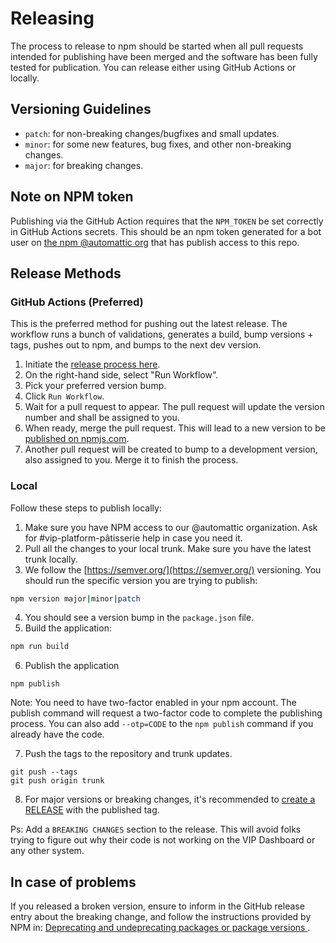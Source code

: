 # Releasing

The process to release to npm should be started when all pull requests intended for publishing have been merged and the software has been fully tested for publication. You can release either using GitHub Actions or locally.

## Versioning Guidelines

- `patch`: for non-breaking changes/bugfixes and small updates.
- `minor`: for some new features, bug fixes, and other non-breaking changes.
- `major`: for breaking changes.

## Note on NPM token

Publishing via the GitHub Action requires that the `NPM_TOKEN` be set correctly in GitHub Actions secrets. This should be an npm token generated for a bot user on [the npm @automattic org](https://www.npmjs.com/settings/automattic) that has publish access to this repo.

## Release Methods

### GitHub Actions (Preferred)

This is the preferred method for pushing out the latest release. The workflow runs a bunch of validations, generates a build, bump versions + tags, pushes out to npm, and bumps to the next dev version.

1. Initiate the [release process here](https://github.com/Automattic/vip-design-system/actions/workflows/npm-prepare-release.yml).
1. On the right-hand side, select "Run Workflow".
1. Pick your preferred version bump.
1. Click `Run Workflow`.
1. Wait for a pull request to appear. The pull request will update the version number and shall be assigned to you.
1. When ready, merge the pull request. This will lead to a new version to be [published on npmjs.com](https://www.npmjs.com/package/@automattic/vip-design-system).
1. Another pull request will be created to bump to a development version, also assigned to you. Merge it to finish the process.

### Local

Follow these steps to publish locally:

1. Make sure you have NPM access to our @automattic organization. Ask for #vip-platform-pâtisserie help in case you need it.
2. Pull all the changes to your local trunk. Make sure you have the latest trunk locally.
3. We follow the [https://semver.org/](https://semver.org/) versioning. You should run the specific version you are trying to publish:

```bash
npm version major|minor|patch
```

4. You should see a version bump in the `package.json` file.
5. Build the application:

```bash
npm run build
```

6. Publish the application

```
npm publish
```

Note: You need to have two-factor enabled in your npm account. The publish command will request a two-factor code to complete the publishing process. You can also add `--otp=CODE` to the `npm publish` command if you already have the code.

7. Push the tags to the repository and trunk updates.

```
git push --tags
git push origin trunk
```

8. For major versions or breaking changes, it's recommended to [create a RELEASE](https://github.com/Automattic/vip-design-system/releases) with the published tag.

Ps: Add a `BREAKING CHANGES` section to the release. This will avoid folks trying to figure out why their code is not working on the VIP Dashboard or any other system.

## In case of problems

If you released a broken version, ensure to inform in the GitHub release entry about the breaking change, and follow the instructions provided by NPM in: [Deprecating and undeprecating packages or package versions
](https://docs.npmjs.com/deprecating-and-undeprecating-packages-or-package-versions).
